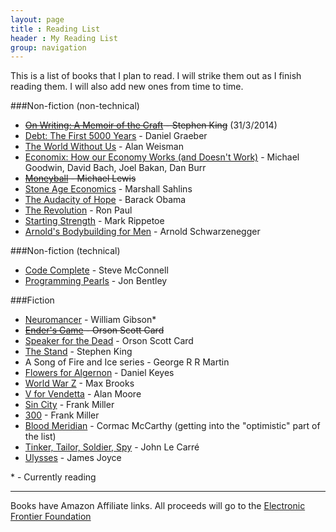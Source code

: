 ```yaml
---
layout: page
title : Reading List
header : My Reading List 
group: navigation
---
```


This is a list of books that I plan to read. I will strike them out as I finish reading them. I will also add new ones from time to time.

###Non-fiction (non-technical)

* ~~[On Writing: A Memoir of the Craft](http://www.amazon.com/gp/product/B009BDVD2Q/ref=as_li_qf_sp_asin_il_tl?ie=UTF8&camp=1789&creative=9325&creativeASIN=B009BDVD2Q&linkCode=as2&tag=jayrajnet-20) - Stephen King~~ (31/3/2014)
* [Debt: The First 5000 Years](http://www.amazon.com/gp/product/1612191290/ref=as_li_qf_sp_asin_il_tl?ie=UTF8&camp=1789&creative=9325&creativeASIN=1612191290&linkCode=as2&tag=jayrajnet-20) - Daniel Graeber
* [The World Without Us](http://www.amazon.com/gp/product/0312427905/ref=as_li_qf_sp_asin_il_tl?ie=UTF8&camp=1789&creative=9325&creativeASIN=0312427905&linkCode=as2&tag=jayrajnet-20) - Alan Weisman
* [Economix: How our Economy Works (and Doesn't Work)](http://www.amazon.com/gp/product/0810988399/ref=as_li_qf_sp_asin_il_tl?ie=UTF8&camp=1789&creative=9325&creativeASIN=0810988399&linkCode=as2&tag=jayrajnet-20) - Michael Goodwin, David Bach, Joel Bakan, Dan Burr
* ~~[Moneyball](http://www.amazon.com/gp/product/0393324818/ref=as_li_qf_sp_asin_il_tl?ie=UTF8&camp=1789&creative=9325&creativeASIN=0393324818&linkCode=as2&tag=jayrajnet-20) - Michael Lewis~~
* [Stone Age Economics](http://www.amazon.com/gp/product/0202010996/ref=as_li_qf_sp_asin_il_tl?ie=UTF8&camp=1789&creative=9325&creativeASIN=0202010996&linkCode=as2&tag=jayrajnet-20) - Marshall Sahlins
* [The Audacity of Hope](http://www.amazon.com/gp/product/0307455874/ref=as_li_qf_sp_asin_il_tl?ie=UTF8&camp=1789&creative=9325&creativeASIN=0307455874&linkCode=as2&tag=jayrajnet-20) - Barack Obama
* [The Revolution](http://www.amazon.com/gp/product/0446537519/ref=as_li_qf_sp_asin_il_tl?ie=UTF8&camp=1789&creative=9325&creativeASIN=0446537519&linkCode=as2&tag=jayrajnet-20) - Ron Paul
* [Starting Strength](http://www.amazon.com/gp/product/B006XJR5ZA/ref=as_li_qf_sp_asin_il_tl?ie=UTF8&camp=1789&creative=9325&creativeASIN=B006XJR5ZA&linkCode=as2&tag=jayrajnet-20) - Mark Rippetoe
* [Arnold's Bodybuilding for Men](http://www.amazon.com/gp/product/0671531638/ref=as_li_qf_sp_asin_il_tl?ie=UTF8&camp=1789&creative=9325&creativeASIN=0671531638&linkCode=as2&tag=jayrajnet-20) - Arnold Schwarzenegger


###Non-fiction (technical)

* [Code Complete](http://www.amazon.com/gp/product/0735619670/ref=as_li_qf_sp_asin_il_tl?ie=UTF8&camp=1789&creative=9325&creativeASIN=0735619670&linkCode=as2&tag=jayrajnet-20) - Steve McConnell
* [Programming Pearls](http://www.amazon.com/gp/product/0201657880/ref=as_li_qf_sp_asin_il_tl?ie=UTF8&camp=1789&creative=9325&creativeASIN=0201657880&linkCode=as2&tag=jayrajnet-20) - Jon Bentley


###Fiction

* [Neuromancer](http://www.amazon.com/gp/product/0441569595/ref=as_li_qf_sp_asin_il_tl?ie=UTF8&camp=1789&creative=9325&creativeASIN=0441569595&linkCode=as2&tag=jayrajnet-20) - William Gibson\*
* ~~[Ender's Game](http://www.amazon.com/gp/product/0812550706/ref=as_li_qf_sp_asin_il_tl?ie=UTF8&camp=1789&creative=9325&creativeASIN=0812550706&linkCode=as2&tag=jayrajnet-20) - Orson Scott Card~~
* [Speaker for the Dead](http://www.amazon.com/gp/product/0812550757/ref=as_li_qf_sp_asin_il_tl?ie=UTF8&camp=1789&creative=9325&creativeASIN=0812550757&linkCode=as2&tag=jayrajnet-20) - Orson Scott Card
* [The Stand](http://www.amazon.com/gp/product/0307947300/ref=as_li_qf_sp_asin_il_tl?ie=UTF8&camp=1789&creative=9325&creativeASIN=0307947300&linkCode=as2&tag=jayrajnet-20) - Stephen King
* A Song of Fire and Ice series - George R R Martin
* [Flowers for Algernon](http://www.amazon.com/gp/product/0156030306/ref=as_li_qf_sp_asin_il_tl?ie=UTF8&camp=1789&creative=9325&creativeASIN=0156030306&linkCode=as2&tag=jayrajnet-20) - Daniel Keyes
* [World War Z](http://www.amazon.com/gp/product/B000JMKQX0/ref=as_li_qf_sp_asin_il_tl?ie=UTF8&camp=1789&creative=9325&creativeASIN=B000JMKQX0&linkCode=as2&tag=jayrajnet-20) - Max Brooks
* [V for Vendetta](http://www.amazon.com/gp/product/140120841X/ref=as_li_qf_sp_asin_il_tl?ie=UTF8&camp=1789&creative=9325&creativeASIN=140120841X&linkCode=as2&tag=jayrajnet-20) - Alan Moore
* [Sin City](http://www.amazon.com/gp/product/1616552379/ref=as_li_qf_sp_asin_il_tl?ie=UTF8&camp=1789&creative=9325&creativeASIN=1616552379&linkCode=as2&tag=jayrajnet-20) - Frank Miller
* [300](http://www.amazon.com/gp/product/1569714029/ref=as_li_qf_sp_asin_il_tl?ie=UTF8&camp=1789&creative=9325&creativeASIN=1569714029&linkCode=as2&tag=jayrajnet-20) - Frank Miller
* [Blood Meridian](http://www.amazon.com/gp/product/0679728759/ref=as_li_qf_sp_asin_il_tl?ie=UTF8&camp=1789&creative=9325&creativeASIN=0679728759&linkCode=as2&tag=jayrajnet-20) - Cormac McCarthy (getting into the "optimistic" part of the list)
* [Tinker, Tailor, Soldier, Spy](http://www.amazon.com/gp/product/014312093X/ref=as_li_qf_sp_asin_il_tl?ie=UTF8&camp=1789&creative=9325&creativeASIN=014312093X&linkCode=as2&tag=jayrajnet-20) - John Le Carré
* [Ulysses](http://www.amazon.com/gp/product/1840226358/ref=as_li_qf_sp_asin_il_tl?ie=UTF8&camp=1789&creative=9325&creativeASIN=1840226358&linkCode=as2&tag=jayrajnet-20) - James Joyce
 
\* - Currently reading

---
Books have Amazon Affiliate links. All proceeds will go to the [Electronic Frontier Foundation](http://eff.org)
